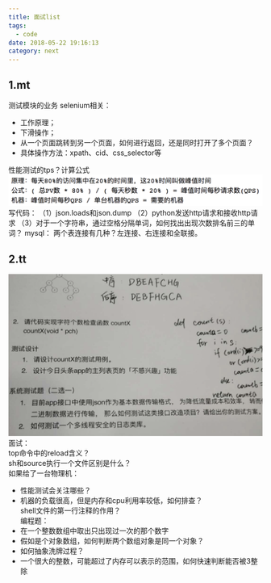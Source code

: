 ```yaml
---
title: 面试list
tags:
  - code
date: 2018-05-22 19:16:13
category: next
---
```

## 1.mt
测试模块的业务
selenium相关：
+ 工作原理；
+ 下滑操作；
+ 从一个页面跳转到另一个页面，如何进行返回，还是同时打开了多个页面？
+ 具体操作方法：xpath、cid、css_selector等

性能测试的tps？计算公式  
![](/images/qps.png)  写代码：
（1）json.loads和json.dump
（2）python发送http请求和接收http请求
（3）对于一个字符串，通过空格分隔单词，如何找出出现次数排名前三的单词？
mysql：
两个表连接有几种？左连接、右连接和全联接。
## 2.tt
![](/images/tt.png) 面试：  
top命令中的reload含义？  
sh和source执行一个文件区别是什么？  
如果给了一台物理机：
+ 性能测试会关注哪些？  
+ 机器的负载很高，但是内存和cpu利用率较低，如何排查？  
shell文件的第一行注释的作用？  
编程题：  
+ 在一个整数数组中取出只出现过一次的那个数字
+ 假如是个对象数组，如何判断两个数组对象是同一个对象？
+ 如何抽象洗牌过程？
+ 一个很大的整数，可能超过了内存可以表示的范围，如何快速判断能否被3整除